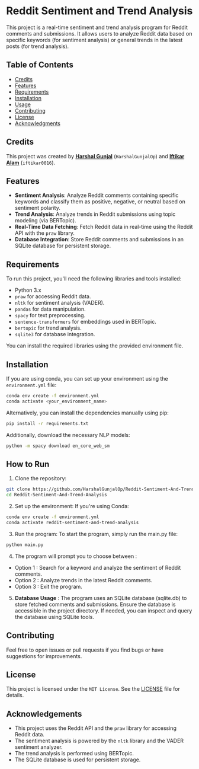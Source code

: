 # Reddit Sentiment and Trend Analysis

This project is a real-time sentiment and trend analysis program for Reddit comments and submissions. It allows users to analyze Reddit data based on specific keywords (for sentiment analysis) or general trends in the latest posts (for trend analysis).

## Table of Contents
- [Credits](#credits)
- [Features](#features)
- [Requirements](#requirements)
- [Installation](#installation)
- [Usage](#how-to-run)
- [Contributing](#contributing)
- [License](#license)
- [Acknowledgments](#acknowledgements)

## Credits
This project was created by [<b>Harshal Gunjal</b>](https://github.com/HarshalGunjalOp) (`HarshalGunjalOp`) and [<b>Iftikar Alam</b>](https://github.com/iftikar0016) (`iftikar0016`).

## Features
- **Sentiment Analysis**: Analyze Reddit comments containing specific keywords and classify them as positive, negative, or neutral based on sentiment polarity.
- **Trend Analysis**: Analyze trends in Reddit submissions using topic modeling (via BERTopic).
- **Real-Time Data Fetching**: Fetch Reddit data in real-time using the Reddit API with the `praw` library.
- **Database Integration**: Store Reddit comments and submissions in an SQLite database for persistent storage.

## Requirements
To run this project, you'll need the following libraries and tools installed:
- Python 3.x
- `praw` for accessing Reddit data.
- `nltk` for sentiment analysis (VADER).
- `pandas` for data manipulation.
- `spacy` for text preprocessing.
- `sentence-transformers` for embeddings used in BERTopic.
- `bertopic` for trend analysis.
- `sqlite3` for database integration.

You can install the required libraries using the provided environment file.

## Installation

If you are using conda, you can set up your environment using the `environment.yml` file:

```bash
conda env create -f environment.yml
conda activate <your_environment_name>
```

Alternatively, you can install the dependencies manually using pip:

```bash
pip install -r requirements.txt
```

Additionally, download the necessary NLP models:
```bash
python -m spacy download en_core_web_sm
```

## How to Run

1) Clone the repository:

```bash
git clone https://github.com/HarshalGunjalOp/Reddit-Sentiment-And-Trend-Analysis
cd Reddit-Sentiment-And-Trend-Analysis
```

2) Set up the environment: If you're using Conda:

```bash
conda env create -f environment.yml
conda activate reddit-sentiment-and-trend-analysis
```

3) Run the program: To start the program, simply run the main.py file:

```bash
python main.py
```

4) The program will prompt you to choose between :

- Option 1 : Search for a keyword and analyze the sentiment of Reddit comments.
- Option 2 : Analyze trends in the latest Reddit comments.
- Option 3 : Exit the program.

5) <B>Database Usage</B> : The program uses an SQLite database (sqlite.db) to store fetched comments and submissions. Ensure the database is accessible in the project directory. If needed, you can inspect and query the database using SQLite tools.

## Contributing

Feel free to open issues or pull requests if you find bugs or have suggestions for improvements.

## License

This project is licensed under the `MIT License`. See the [LICENSE](LICENSE) file for details.

## Acknowledgements

- This project uses the Reddit API and the `praw` library for accessing Reddit data.
- The sentiment analysis is powered by the `nltk` library and the VADER sentiment analyzer.
- The trend analysis is performed using BERTopic.
- The SQLite database is used for persistent storage.

